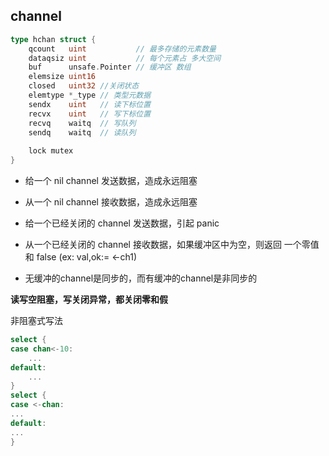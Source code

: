 ## channel

```go
type hchan struct {
	qcount   uint           // 最多存储的元素数量
	dataqsiz uint           // 每个元素占 多大空间
	buf      unsafe.Pointer // 缓冲区 数组
	elemsize uint16 
	closed   uint32 //关闭状态
	elemtype *_type // 类型元数据
	sendx    uint   // 读下标位置
	recvx    uint   // 写下标位置
	recvq    waitq  // 写队列
	sendq    waitq  // 读队列
	
	lock mutex
}

```
* 给一个 nil channel 发送数据，造成永远阻塞

* 从一个 nil channel 接收数据，造成永远阻塞

* 给一个已经关闭的 channel 发送数据，引起 panic

* 从一个已经关闭的 channel 接收数据，如果缓冲区中为空，则返回 一个零值 和 false (ex: val,ok:= <-ch1)

* 无缓冲的channel是同步的，而有缓冲的channel是非同步的


**读写空阻塞，写关闭异常，都关闭零和假**


非阻塞式写法
```go
select {
case chan<-10:
	...
default:
	...
}
select {
case <-chan:
...
default:
...
}
```